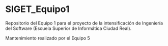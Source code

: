 # SIGET_Equipo1
Repositorio del Equipo 1 para el proyecto de la intensificación de Ingeniería del Software (Escuela Superior de Informática Ciudad Real).

Mantenimiento realizado por el Equipo 5
